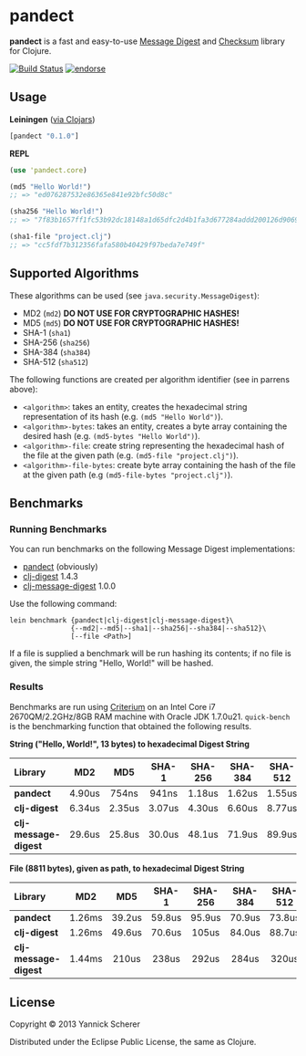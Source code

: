 # pandect

__pandect__ is a fast and easy-to-use [Message Digest](http://en.wikipedia.org/wiki/Message_digest) and 
[Checksum](http://en.wikipedia.org/wiki/Checksum) library for Clojure.

[![Build Status](https://travis-ci.org/xsc/panoptic.png)](https://travis-ci.org/xsc/pandect)
[![endorse](https://api.coderwall.com/xsc/endorsecount.png)](https://coderwall.com/xsc)

## Usage

__Leiningen__ ([via Clojars](https://clojars.org/pandect))

```clojure
[pandect "0.1.0"]
```

__REPL__

```clojure
(use 'pandect.core)

(md5 "Hello World!")
;; => "ed076287532e86365e841e92bfc50d8c"

(sha256 "Hello World!")
;; => "7f83b1657ff1fc53b92dc18148a1d65dfc2d4b1fa3d677284addd200126d9069"

(sha1-file "project.clj")
;; => "cc5fdf7b312356fafa580b40429f97beda7e749f"
```

## Supported Algorithms

These algorithms can be used (see `java.security.MessageDigest`):

- MD2 (`md2`) __DO NOT USE FOR CRYPTOGRAPHIC HASHES!__
- MD5 (`md5`) __DO NOT USE FOR CRYPTOGRAPHIC HASHES!__
- SHA-1 (`sha1`)
- SHA-256 (`sha256`)
- SHA-384 (`sha384`)
- SHA-512 (`sha512`)

The following functions are created per algorithm identifier (see in parrens above):

- `<algorithm>`: takes an entity, creates the hexadecimal string representation of its hash
  (e.g. `(md5 "Hello World")`).
- `<algorithm>-bytes`: takes an entity, creates a byte array containing the desired hash 
  (e.g. `(md5-bytes "Hello World")`).
- `<algorithm>-file`: create string representing the hexadecimal hash of the file at 
  the given path (e.g. `(md5-file "project.clj")`).
- `<algorithm>-file-bytes`: create byte array containing the hash of the file at the
  given path (e.g `(md5-file-bytes "project.clj")`).

## Benchmarks

### Running Benchmarks

You can run benchmarks on the following Message Digest implementations:

- [pandect](https://github.com/xsc/pandect) (obviously)
- [clj-digest](https://github.com/tebeka/clj-digest) 1.4.3
- [clj-message-digest](https://github.com/ray1729/clj-message-digest) 1.0.0

Use the following command:

```
lein benchmark {pandect|clj-digest|clj-message-digest}\
               {--md2|--md5|--sha1|--sha256|--sha384|--sha512}\
               [--file <Path>]
```

If a file is supplied a benchmark will be run hashing its contents; if no file
is given, the simple string "Hello, World!" will be hashed.

### Results

Benchmarks are run using [Criterium](https://github.com/hugoduncan/criterium) on an Intel 
Core i7 2670QM/2.2GHz/8GB RAM machine with Oracle JDK 1.7.0u21. `quick-bench` is the benchmarking function that
obtained the following results.

__String ("Hello, World!", 13 bytes) to hexadecimal Digest String__

Library                |   MD2   |   MD5   |  SHA-1  | SHA-256 | SHA-384 | SHA-512
:----------------------|:-------:|:-------:|:-------:|:-------:|:-------:|:-------:
__pandect__            | 4.90us  |  754ns  |  941ns  | 1.18us  | 1.62us  | 1.55us
__clj-digest__         | 6.34us  | 2.35us  | 3.07us  | 4.30us  | 6.60us  | 8.77us
__clj-message-digest__ | 29.6us  | 25.8us  | 30.0us  | 48.1us  | 71.9us  | 89.9us

__File (8811 bytes), given as path, to hexadecimal Digest String__

Library                |   MD2   |   MD5   |  SHA-1  | SHA-256 | SHA-384 | SHA-512
:----------------------|:-------:|:-------:|:-------:|:-------:|:-------:|:-------:
__pandect__            | 1.26ms  | 39.2us  | 59.8us  | 95.9us  | 70.9us  | 73.8us
__clj-digest__         | 1.26ms  | 49.6us  | 70.6us  |  105us  | 84.0us  | 88.7us
__clj-message-digest__ | 1.44ms  |  210us  |  238us  |  292us  |  284us  |  320us

## License

Copyright &copy; 2013 Yannick Scherer

Distributed under the Eclipse Public License, the same as Clojure.
